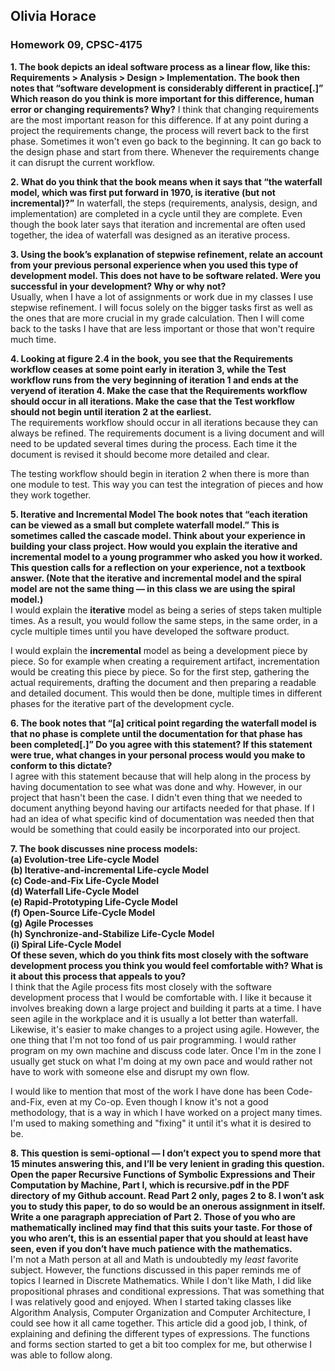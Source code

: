 ## Olivia Horace  
### Homework 09, CPSC-4175   

**1. The book depicts an ideal software process as a linear flow, like this: Requirements > Analysis > Design > Implementation. The book then notes that “software development is considerably different in practice[.]” Which reason do you think is more important for this difference, human error or changing requirements? Why?**
I think that changing requirements are the most important reason for this difference. If at any point during a project the requirements change, the process will revert back to the first phase. Sometimes it won't even go back to the beginning. It can go back to the design phase and start from there. Whenever the requirements change it can disrupt the current workflow.  
  
**2. What do you think that the book means when it says that “the waterfall model, which was first put forward in 1970, is iterative (but not incremental)?”**
In waterfall, the steps (requirements, analysis, design, and implementation) are completed in a cycle until they are complete. Even though the book later says that iteration and incremental are often used together, the idea of waterfall was designed as an iterative process.  
  
**3. Using the book’s explanation of stepwise refinement, relate an account from your previous personal experience when you used this type of development model. This does not have to be software related. Were you successful in your development? Why or why not?**   
Usually, when I have a lot of assignments or work due in my classes I use stepwise refinement. I will focus solely on the bigger tasks first as well as the ones that are more crucial in my grade calculation. Then I will come back to the tasks I have that are less important or those that won't require much time.  

**4. Looking at figure 2.4 in the book, you see that the Requirements workflow ceases at some point early in iteration 3, while the Test workflow runs from the very beginning of iteration 1 and ends at the veryend of iteration 4. Make the case that the Requirements workflow should occur in all iterations. Make the case that the Test workflow should not begin until iteration 2 at the earliest.**   
The requirements workflow should occur in all iterations because they can always be refined. The requirements document is a living document and will need to be updated several times during the process. Each time it the document is revised it should become more detailed and clear.  

The testing workflow should begin in iteration 2 when there is more than one module to test. This way you can test the integration of pieces and how they work together.   

**5. Iterative and Incremental Model The book notes that “each iteration can be viewed as a small but complete waterfall model.” This is sometimes called the cascade model. Think about your experience in building your class project. How would you explain the iterative and incremental model to a young programmer who asked you how it worked. This question calls for a reflection on your experience, not a textbook answer. (Note that the iterative and incremental model and the spiral model are not the same thing — in this class we are using the spiral model.)**  
I would explain the **iterative** model as being a series of steps taken multiple times. As a result, you would follow the same steps, in the same order, in a cycle multiple times until you have developed the software product. 

I would explain the **incremental** model as being a development piece by piece. So for example when creating a requirement artifact, incrementation would be creating this piece by piece. So for the first step, gathering the actual requirements, drafting the document and then preparing a readable and detailed document. This would then be done, multiple times in different phases for the iterative part of the development cycle.  

**6. The book notes that “[a] critical point regarding the waterfall model is that no phase is complete until the documentation for that phase has been completed[.]” Do you agree with this statement? If this statement were true, what changes in your personal process would you make to conform to this dictate?**  
I agree with this statement because that will help along in the process by having documentation to see what was done and why. However, in our project that hasn't been the case. I didn't even thing that we needed to document anything beyond having our artifacts needed for that phase. If I had an idea of what specific kind of documentation was needed then that would be something that could easily be incorporated into our project.  

**7. The book discusses nine process models:   
(a) Evolution-tree Life-cycle Model  
(b) Iterative-and-incremental Life-cycle Model  
(c) Code-and-Fix Life-Cycle Model  
(d) Waterfall Life-Cycle Model  
(e) Rapid-Prototyping Life-Cycle Model  
(f) Open-Source Life-Cycle Model  
(g) Agile Processes  
(h) Synchronize-and-Stabilize Life-Cycle Model  
(i) Spiral Life-Cycle Model  
Of these seven, which do you think fits most closely with the software development process you think you would feel comfortable with? What is it about this process that appeals to you?**   
I think that the Agile process fits most closely with the software development process that I would be comfortable with. I like it because it involves breaking down a large project and building it parts at a time. I have seen agile in the workplace and it is usually a lot better than waterfall. Likewise, it's easier to make changes to a project using agile. However, the one thing that I'm not too fond of us pair programming. I would rather program on my own machine and discuss code later. Once I'm in the zone I usually get stuck on what I'm doing at my own pace and would rather not have to work with someone else and disrupt my own flow.  

I would like to mention that most of the work I have done has been Code-and-Fix, even at my Co-op. Even though I know it's not a good methodology, that is a way in which I have worked on a project many times. I'm used to making something and "fixing" it until it's what it is desired to be.  
  
**8. This question is semi-optional — I don’t expect you to spend more that 15 minutes answering this, and I’ll be very lenient in grading this question. Open the paper Recursive Functions of Symbolic Expressions and Their Computation by Machine, Part I, which is recursive.pdf in the PDF directory of my Github account. Read Part 2 only, pages 2 to 8. I won’t ask you to study this paper, to do so would be an onerous assignment in itself. Write a one paragraph appreciation of Part 2. Those of you who are mathematically inclined may find that this suits your taste. For those of you who aren’t, this is an essential paper that you should at least have seen, even if you don’t have much patience with the mathematics.**   
I'm not a Math person at all and Math is undoubtedly my *least* favorite subject. However, the functions discussed in this paper reminds me of topics I learned in Discrete Mathematics. While I don't like Math, I did like propositional phrases and conditional expressions. That was something that I was relatively good and enjoyed. When I started taking classes like Algorithm Analysis, Computer Organization and Computer Architecture, I could see how it all came together. This article did a good job, I think, of explaining and defining the different types of expressions. The functions and forms section started to get a bit too complex for me, but otherwise I was able to follow along.
